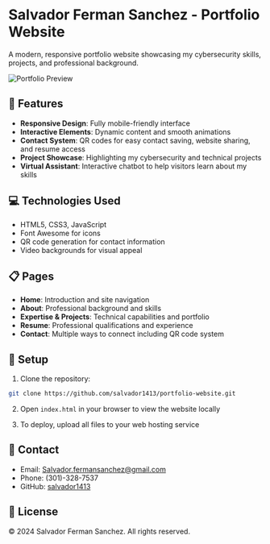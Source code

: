 # Salvador Ferman Sanchez - Portfolio Website

A modern, responsive portfolio website showcasing my cybersecurity skills, projects, and professional background.

![Portfolio Preview](images/portfolio-preview.jpg)

## 🚀 Features

- **Responsive Design**: Fully mobile-friendly interface
- **Interactive Elements**: Dynamic content and smooth animations
- **Contact System**: QR codes for easy contact saving, website sharing, and resume access
- **Project Showcase**: Highlighting my cybersecurity and technical projects
- **Virtual Assistant**: Interactive chatbot to help visitors learn about my skills

## 💻 Technologies Used

- HTML5, CSS3, JavaScript
- Font Awesome for icons
- QR code generation for contact information
- Video backgrounds for visual appeal

## 📋 Pages

- **Home**: Introduction and site navigation
- **About**: Professional background and skills
- **Expertise & Projects**: Technical capabilities and portfolio
- **Resume**: Professional qualifications and experience
- **Contact**: Multiple ways to connect including QR code system

## 🔧 Setup

1. Clone the repository:
```bash
git clone https://github.com/salvador1413/portfolio-website.git
```

2. Open `index.html` in your browser to view the website locally

3. To deploy, upload all files to your web hosting service

## 📱 Contact

- Email: Salvador.fermansanchez@gmail.com
- Phone: (301)-328-7537
- GitHub: [salvador1413](https://github.com/salvador1413)

## 📄 License

© 2024 Salvador Ferman Sanchez. All rights reserved.

